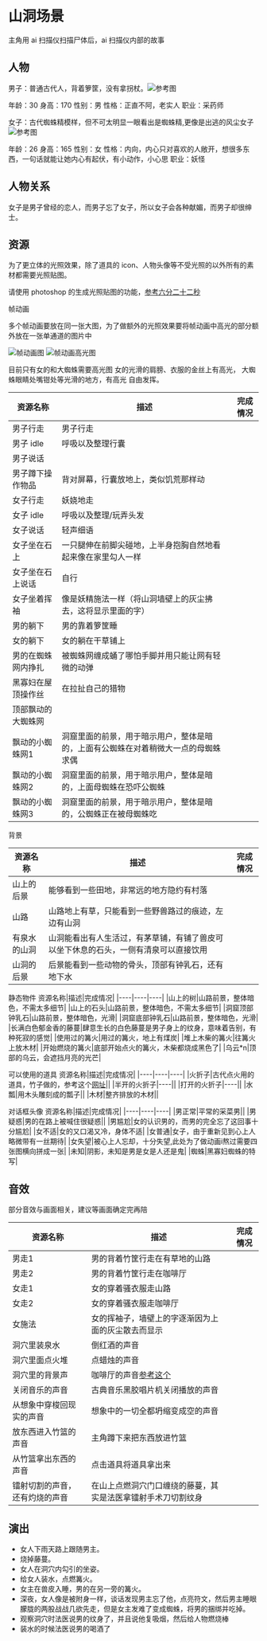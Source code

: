 # 山洞场景

主角用 ai 扫描仪扫描尸体后，ai 扫描仪内部的故事

## 人物

男子：普通古代人，背着箩筐，没有拿拐杖。![参考图](./参考图/%E5%8F%A4%E4%BB%A3%E7%94%B7%E5%AD%90.jpeg)

年龄：30
身高：170
性别：男
性格：正直不阿，老实人
职业：采药师

女子：古代蜘蛛精模样，但不可太明显一眼看出是蜘蛛精,更像是出逃的风尘女子![参考图](./参考图/%E8%9C%98%E8%9B%9B%E7%B2%BE%E9%87%87%E6%A0%B7.jpg)

年龄：26
身高：165
性别：女
性格：内向，内心只对喜欢的人敞开，想很多东西，一句话就能让她内心有起伏，有小动作，小心思
职业：妖怪

## 人物关系

女子是男子曾经的恋人，而男子忘了女子，所以女子会各种献媚，而男子却很绅士。

## 资源

为了更立体的光照效果，除了道具的 icon、人物头像等不受光照的以外所有的素材都需要光照贴图。

请使用 photoshop 的生成光照贴图的功能，[参考六分二十二秒](https://www.youtube.com/watch?v=kpt7Ft5y8v4)

帧动画

多个帧动画要放在同一张大图，为了做额外的光照效果要将帧动画中高光的部分额外放在一张单通道的图片中

![帧动画图](./参考图/%E5%B8%A7%E5%8A%A8%E7%94%BB%E7%A4%BA%E6%84%8F.png)
![帧动画高光图](./参考图/%E5%B8%A7%E5%8A%A8%E7%94%BB%E9%AB%98%E5%85%89%E5%9B%BE%E7%A4%BA%E6%84%8F.png)

目前只有女的和大蜘蛛需要高光图
女的光滑的肩膀、衣服的金丝上有高光，
大蜘蛛眼睛处嘴钳处等光滑的地方，有高光
自由发挥。

资源名称|描述|完成情况|
|----|----|----|
|男子行走|男子行走||
|男子 idle|呼吸以及整理行囊||
|男子说话||
|男子蹲下操作物品|背对屏幕，行囊放地上，类似饥荒那样动||
|女子行走|妖娆地走||
|女子 idle|呼吸以及整理/玩弄头发||
|女子说话|轻声细语||
|女子坐在石上|一只腿伸在前脚尖碰地，上半身抱胸自然地看起来像在家里勾人一样||
|女子坐在石上说话|自行||
|女子坐着挥袖|像是妖精施法一样（将山洞墙壁上的灰尘拂去，这将显示里面的字）||
|男的躺下|男的靠着箩筐睡||
|女的躺下|女的躺在干草铺上||
|男的在蜘蛛网内挣扎|被蜘蛛网缠成蛹了哪怕手脚并用只能让网有轻微的动弹||
|黑寡妇在屋顶操作丝|在拉扯自己的猎物||
|顶部飘动的大蜘蛛网|||
|飘动的小蜘蛛网1|洞窟里面的前景，用于暗示用户，整体是暗的，上面有公蜘蛛在对着稍微大一点的母蜘蛛求偶||
|飘动的小蜘蛛网2|洞窟里面的前景，用于暗示用户，整体是暗的，上面母蜘蛛在恐吓公蜘蛛||
|飘动的小蜘蛛网3|洞窟里面的前景，用于暗示用户，整体是暗的，公蜘蛛正在被母蜘蛛吃||

背景

资源名称|描述|完成情况|
|----|----|----|
|山上的后景|能够看到一些田地，非常远的地方隐约有村落||
|山路|山路地上有草，只能看到一些野兽路过的痕迹，左边有山洞||
|有泉水的山洞|山洞能看出有人生活过，有茅草铺，有铺了兽皮可以坐下休息的石头，一侧有清泉可以直接饮用|
|山洞的后景|后景能看到一些动物的骨头，顶部有钟乳石，还有地下水|

静态物件
资源名称|描述|完成情况|
|----|----|----|
|山上的树|山路前景，整体暗色，不需太多细节|
|山上的石头|山路前景，整体暗色，不需太多细节|
|洞窟顶部钟乳石|山路前景，整体暗色，光滑|
|洞窟底部钟乳石|山路前景，整体暗色，光滑|
|长满白色郁金香的藤蔓|肆意生长的白色藤蔓是男子身上的纹身，意味着告别，有种死寂的感觉|
|使用过的篝火|用过的篝火，地上有煤炭|
|堆上木柴的篝火|往篝火上放木材|
|开始燃烧的篝火|底部开始点火的篝火，木柴都烧成黑色了|
|乌云*n|顶部的乌云，会遮挡月亮的光芒|

可以使用的道具
资源名称|描述|完成情况|
|----|----|----|
|火折子|古代点火用的道具，竹子做的，参考这个[网址](https://baijiahao.baidu.com/s?id=1683799094309694028&wfr=spider&for=pc)||
|半开的火折子|----||
|打开的火折子|----||
|水瓢|用木头雕刻成的瓢子||
|木材|整齐排放的木材||

对话框头像
资源名称|描述|完成情况|
|----|----|----|
|男正常|平常的采菜男||
|男疑惑|男的在路上被喊住很疑惑||
|男尴尬|女的认识男的，而男的完全忘了这回事十分尴尬|
|女不适|女的又口渴又冷，身体不适|
|女普通|女子，由于重新见到心上人略微带有一丝期待|
|女失望|被心上人忘却，十分失望,此处为了做动画i熬过需要四张图横向拼成一张|
|未知|阴影，未知是男是女是人还是鬼|
|蜘蛛|黑寡妇蜘蛛的特写|

## 音效

部分音效与画面相关，建议等画面确定完再陪

资源名称|描述|完成情况|
|----|----|----|
|男走1|男的背着竹筐行走在有草地的山路||
|男走2|男的背着竹筐行走在咖啡厅|
|女走1|女的穿着骚衣服走山路|
|女走2|女的穿着骚衣服走咖啡厅|
|女施法|女的挥袖子，墙壁上的字逐渐因为上面的灰尘散去而显示|
|洞穴里装泉水|倒红酒的声音|
|洞穴里面点火堆|点蜡烛的声音|
|洞穴里的背景声|咖啡厅的声音[参考这个](https://www.youtube.com/watch?v=kRjbyK74vnU)|
|关闭音乐的声音|古典音乐黑胶唱片机关闭播放的声音
|从想象中穿梭回现实的声音|想象中的一切全都坍缩变成空的声音|
|放东西进入竹篮的声音|主角蹲下来把东西放进竹篮|
|从竹篮拿出东西的声音|点击道具将道具拿出来|
|镭射切割的声音，还有灼烧的声音|在山上点燃洞穴门口缠绕的藤蔓，其实是法医拿镭射手术刀切割纹身|

## 演出

- 女人下雨天路上跟随男主。
- 烧掉藤蔓。
- 女人在洞穴内勾引的坐姿。
- 给女人装水，点燃篝火。
- 女主在兽皮入睡，男的在另一旁的篝火。
- 深夜，女人像是被附身一样，谈话发现男主忘了他，点亮符文，然后男主睡眼朦胧的两股战战几欲先走，但是女主发难了变成蜘蛛，将男的捆绑并吃掉。
- 观察洞穴时法医说男的纹身了，并且说他复吸烟，然后给人物燃烧棒
- 装水的时候法医说男的喝酒了
